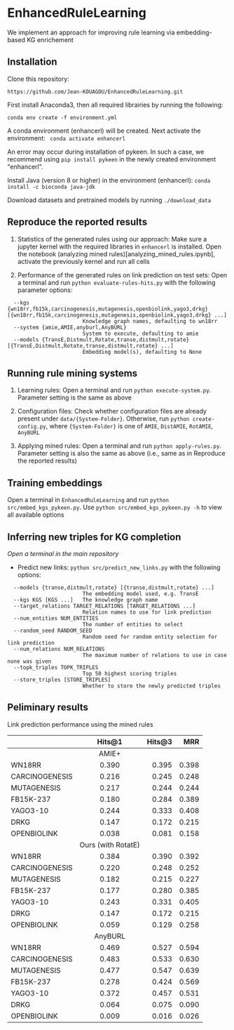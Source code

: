 # EnhancedRuleLearning
We implement an approach for improving rule learning via embedding-based KG enrichement


## Installation

Clone this repository:
```
https://github.com/Jean-KOUAGOU/EnhancedRuleLearning.git
```
First install Anaconda3, then all required librairies by running the following:
```
conda env create -f environment.yml
```
A conda environment (enhancerl) will be created. Next activate the environment:
``` conda activate enhancerl```

An error may occur during installation of pykeen. In such a case, we recommend using ```pip install pykeen``` in the newly created environment "enhancerl".


Install Java (version 8 or higher) in the environment (enhancerl): ```conda install -c bioconda java-jdk```


Download datasets and pretrained models by running `./download_data`


## Reproduce the reported results

1. Statistics of the generated rules using our approach:
 Make sure a jupyter kernel with the required libraries in `enhancerl` is installed. Open the notebook (analyzing mined rules)[analyzing_mined_rules.ipynb], activate the previously kernel and run all cells

2. Performance of the generated rules on link prediction on test sets:
 Open a terminal and run `python evaluate-rules-hits.py` with the following parameter options:
 
```
  --kgs {wn18rr,fb15k,carcinogenesis,mutagenesis,openbiolink,yago3,drkg} [{wn18rr,fb15k,carcinogenesis,mutagenesis,openbiolink,yago3,drkg} ...]
                        Knowledge graph names, defaulting to wn18rr
  --system {amie,AMIE,anyburl,AnyBURL}
                        System to execute, defaulting to amie
  --models {TransE,Distmult,Rotate,transe,distmult,rotate} [{TransE,Distmult,Rotate,transe,distmult,rotate} ...]
                        Embedding model(s), defaulting to None
```

## Running rule mining systems 

1. Learning rules:
Open a terminal and run `python execute-system.py`. Parameter setting is the same as above

2. Configuration files:
Check whether configuration files are already present under `data/{System-Folder}`. Otherwise, run `python create-config.py`, where `{System-Folder}` is one of `AMIE`, `DistAMIE`, `RotAMIE`, `AnyBURL`

3. Applying mined rules:
Open a terminal and run `python apply-rules.py`. Parameter setting is also the same as above (i.e., same as in Reproduce the reported results)


## Training embeddings

Open a terminal in `EnhancedRuleLearning` and run `python src/embed_kgs_pykeen.py`. Use `python src/embed_kgs_pykeen.py -h` to view all available options


## Inferring new triples for KG completion

*Open a terminal in the main repository*

- Predict new links: ```python src/predict_new_links.py``` with the following options:

``` 
  --models {transe,distmult,rotate} [{transe,distmult,rotate} ...]
                        The embedding model used, e.g. TransE
  --kgs KGS [KGS ...]   The knowledge graph name
  --target_relations TARGET_RELATIONS [TARGET_RELATIONS ...]
                        Relation names to use for link prediction
  --num_entities NUM_ENTITIES
                        The number of entities to select
  --random_seed RANDOM_SEED
                        Random seed for random entity selection for link prediction
  --num_relations NUM_RELATIONS
                        The maximum number of relations to use in case none was given
  --topk_triples TOPK_TRIPLES
                        Top 50 highest scoring triples
  --store_triples [STORE_TRIPLES]
                        Whether to store the newly predicted triples
```

## Peliminary results

Link prediction performance using the mined rules

|                               | Hits@1  |  Hits@3 | MRR   |
|-------------------------------|:-------:|--------:|------:|
|                               |            AMIE+          |           
| WN18RR                        | 0.390   | 0.395   | 0.398 |
| CARCINOGENESIS                | 0.216   | 0.245   | 0.248 |
| MUTAGENESIS                   | 0.217   | 0.244   | 0.244 |
| FB15K-237                     | 0.180   | 0.284   | 0.389 |
| YAGO3-10                      | 0.244   | 0.333   | 0.408 |
| DRKG                          | 0.147   | 0.172   | 0.215 |
| OPENBIOLINK                   | 0.038   | 0.081   | 0.158 |
|                               |    Ours (with RotatE)     | 
| WN18RR                        | 0.384   | 0.390   | 0.392 |
| CARCINOGENESIS                | 0.220   | 0.248   | 0.252 |
| MUTAGENESIS                   | 0.182   | 0.215   | 0.227 |
| FB15K-237                     | 0.177   | 0.280   | 0.385 |
| YAGO3-10                      | 0.243   | 0.331   | 0.405 |
| DRKG                          | 0.147   | 0.172   | 0.215 |
| OPENBIOLINK                   | 0.059   | 0.129   | 0.258 |
|                               |            AnyBURL        |
| WN18RR                        | 0.469   | 0.527   | 0.594 |
| CARCINOGENESIS                | 0.483   | 0.533   | 0.630 |
| MUTAGENESIS                   | 0.477   | 0.547   | 0.639 |
| FB15K-237                     | 0.278   | 0.424   | 0.569 |
| YAGO3-10                      | 0.372   | 0.457   | 0.531 |
| DRKG                          | 0.064   | 0.075   | 0.090 |
| OPENBIOLINK                   | 0.009   | 0.016   | 0.026 |
